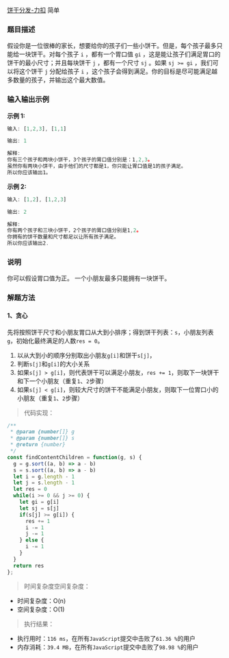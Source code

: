 
[饼干分发-力扣](https://leetcode-cn.com/problems/assign-cookies)
简单

### 题目描述
假设你是一位很棒的家长，想要给你的孩子们一些小饼干。但是，每个孩子最多只能给一块饼干。对每个孩子 `i` ，都有一个胃口值 `gi` ，这是能让孩子们满足胃口的饼干的最小尺寸；并且每块饼干 `j` ，都有一个尺寸 `sj` 。如果 `sj >= gi` ，我们可以将这个饼干 `j` 分配给孩子 `i` ，这个孩子会得到满足。你的目标是尽可能满足越多数量的孩子，并输出这个最大数值。

### 输入输出示例
**示例 1:**

```js
输入: [1,2,3], [1,1]

输出: 1

解释: 
你有三个孩子和两块小饼干，3个孩子的胃口值分别是：1,2,3。
虽然你有两块小饼干，由于他们的尺寸都是1，你只能让胃口值是1的孩子满足。
所以你应该输出1。
```

**示例 2:**

```js
输入: [1,2], [1,2,3]

输出: 2

解释: 
你有两个孩子和三块小饼干，2个孩子的胃口值分别是1,2。
你拥有的饼干数量和尺寸都足以让所有孩子满足。
所以你应该输出2.
```

### 说明
你可以假设胃口值为正。
一个小朋友最多只能拥有一块饼干。

### 解题方法

#### 1、贪心
先将按照饼干尺寸和小朋友胃口从大到小排序；得到饼干列表：`s`，小朋友列表`g`，初始化最终满足的人数`res = 0`。

1. 以从大到小的顺序分别取出小朋友`g[i]`和饼干`s[j]`，
2. 判断`s[j]`和`g[i]`的大小关系
3. 如果`s[j] > g[i]`，则代表饼干可以满足小朋友，`res += 1`，则取下一块饼干和下一个小朋友（重复`1`、`2`步骤）
4. 如果`s[j] < g[i]`，则较大尺寸的饼干不能满足小朋友，则取下一位胃口小的小朋友（重复`1`、`2`步骤）

> 代码实现：

```js
/**
 * @param {number[]} g
 * @param {number[]} s
 * @return {number}
 */
const findContentChildren = function(g, s) {
  g = g.sort((a, b) => a - b)
  s = s.sort((a, b) => a - b)
  let i = g.length - 1
  let j = s.length - 1
  let res = 0
  while(i >= 0 && j >= 0) {
    let gi = g[i]
    let sj = s[j]
    if(s[j] >= g[i]) {
      res += 1
      i -= 1
      j -= 1
    } else {
      i -= 1
    }
  }
  return res
};
```

> 时间复杂度空间复杂度：
- 时间复杂度：O(n)
- 空间复杂度：O(1)

> 执行结果：

- 执行用时：`116 ms`，在所有`JavaScript`提交中击败了`61.36 %`的用户
- 内存消耗：`39.4 MB`，在所有`JavaScript`提交中击败了`98.98 %`的用户

